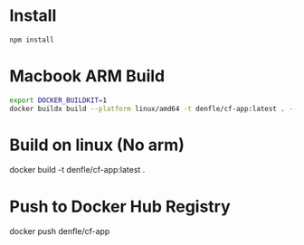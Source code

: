 # Install

```bash
npm install
```

# Macbook ARM Build
```bash
export DOCKER_BUILDKIT=1
docker buildx build --platform linux/amd64 -t denfle/cf-app:latest . --load

```

# Build on linux (No arm)
docker build -t denfle/cf-app:latest .


# Push to Docker Hub Registry
docker push denfle/cf-app